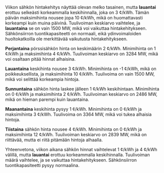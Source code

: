 Viikon sähkön hintakehitys näyttää olevan melko tasainen, mutta **lauantai** erottuu selkeästi korkeammalla keskihinnalla, joka on 3 ¢/kWh. Tämän päivän maksimihinta nousee jopa 10 ¢/kWh, mikä on huomattavasti korkeampi kuin muina päivinä. Tuulivoiman keskiarvo vaihtelee, ja **lauantaina** se on vain 1500 MW, mikä voi vaikuttaa hintakehitykseen. Sähkönsiirron tuontikapasiteetti on normaali, eikä ydinvoimaloiden huoltokatkoilla ole merkittävää vaikutusta hintakehitykseen.

**Perjantaina** pörssisähkön hinta on keskimäärin 2 ¢/kWh. Minimihinta on 1 ¢/kWh ja maksimihinta 4 ¢/kWh. Tuulivoiman keskiarvo on 3284 MW, mikä voi osaltaan pitää hinnat alhaisina. 

**Lauantaina** keskihinta nousee 3 ¢/kWh. Minimihinta on -1 ¢/kWh, mikä on poikkeuksellista, ja maksimihinta 10 ¢/kWh. Tuulivoima on vain 1500 MW, mikä voi selittää korkeampia hintoja.

**Sunnuntaina** sähkön hinta laskee jälleen 1 ¢/kWh keskihintaan. Minimihinta on 0 ¢/kWh ja maksimihinta 2 ¢/kWh. Tuulivoiman keskiarvo on 2486 MW, mikä on hieman parempi kuin lauantaina.

**Maanantaina** keskihinta pysyy 1 ¢/kWh. Minimihinta on 0 ¢/kWh ja maksimihinta 3 ¢/kWh. Tuulivoima on 3364 MW, mikä voi tukea alhaisia hintoja.

**Tiistaina** sähkön hinta nousee 4 ¢/kWh. Minimihinta on 0 ¢/kWh ja maksimihinta 12 ¢/kWh. Tuulivoiman keskiarvo on 2839 MW, mikä on riittävää, mutta ei riitä pitämään hintoja alhaalla.

Yhteenvetona, viikon aikana sähkön hinnat vaihtelevat 1 ¢/kWh ja 4 ¢/kWh välillä, mutta **lauantai** erottuu korkeammalla keskihinnalla. Tuulivoiman määrä vaihtelee, ja se vaikuttaa hintakehitykseen. Sähkönsiirron tuontikapasiteetti pysyy normaalina.